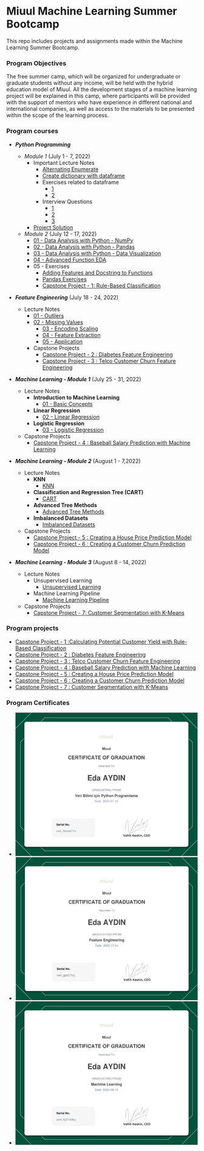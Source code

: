 # Miuul Machine Learning Summer Bootcamp

This repo includes projects and assignments made within the Machine Learning Summer Bootcamp.

### Program Objectives

The free summer camp, which will be organized for undergraduate or graduate students without any income, will be held
with the hybrid education model of Miuul. All the development stages of a machine learning project will be explained in
this camp, where participants will be provided with the support of mentors who have experience in different national and
international companies, as well as access to the materials to be presented within the scope of the learning process.

### Program courses

- **_Python Programming_**
  - _Module 1_ (July 1 - 7, 2022)
    - Important Lecture Notes
      - [Alternating Enumerate](https://github.com/edaaydinea/Miuul-Machine-Learning-Summer-Bootcamp/blob/main/Module%201/alternating_enumerate.py)
      - [Create dictionary with dataframe](https://github.com/edaaydinea/Miuul-Machine-Learning-Summer-Bootcamp/blob/main/Module%201/create_dictionary.py)
      - Exercises related to dataframe
        - [1](https://github.com/edaaydinea/Miuul-Machine-Learning-Summer-Bootcamp/blob/main/Module%201/change_names.py)
        - [2](https://github.com/edaaydinea/Miuul-Machine-Learning-Summer-Bootcamp/blob/main/Module%201/change_names2.py)
      - Interview Questions
        - [1](https://github.com/edaaydinea/Miuul-Machine-Learning-Summer-Bootcamp/blob/main/Module%201/interview_question.py)
        - [2](https://github.com/edaaydinea/Miuul-Machine-Learning-Summer-Bootcamp/blob/main/Module%201/interview_question2.py)
        - [3](https://github.com/edaaydinea/Miuul-Machine-Learning-Summer-Bootcamp/blob/main/Module%201/interview_question3.py)
    - [Project Solution](https://github.com/edaaydinea/Miuul-Machine-Learning-Summer-Bootcamp/blob/main/Module%201/homework1.py)
  - _Module 2_ (July 12 - 17, 2022)
    - [01 - Data Analysis with Python - NumPy](https://github.com/edaaydinea/Miuul-Machine-Learning-Summer-Bootcamp/blob/58c70bbff0821c0df160aebe21689df238611ea9/Module%202/01%20-%20Data%20Analysis%20with%20Python%20-%20NumPy)
    - [02 - Data Analysis with Python - Pandas](https://github.com/edaaydinea/Miuul-Machine-Learning-Summer-Bootcamp/blob/58c70bbff0821c0df160aebe21689df238611ea9/Module%202/02%20-%20Data%20Analysis%20with%20Python%20-%20Pandas)
    - [03 - Data Analysis with Python - Data Visualization](https://github.com/edaaydinea/Miuul-Machine-Learning-Summer-Bootcamp/blob/58c70bbff0821c0df160aebe21689df238611ea9/Module%202/03%20-%20Data%20Analysis%20with%20Python%20-%20Data%20Visualization)
    - [04 - Advanced Function EDA](https://github.com/edaaydinea/Miuul-Machine-Learning-Summer-Bootcamp/blob/58c70bbff0821c0df160aebe21689df238611ea9/Module%202/04%20-%20Advanced%20Functional%20EDA)
    - 05 - Exercises
      - [Adding Features and Docstring to Functions](https://github.com/edaaydinea/Miuul-Machine-Learning-Summer-Bootcamp/blob/58c70bbff0821c0df160aebe21689df238611ea9/Module%202/05%20-%20Exercises/Adding%20Features%20and%20DocString%20to%20Functions.ipynb)
      - [Pandas Exercises](https://github.com/edaaydinea/Miuul-Machine-Learning-Summer-Bootcamp/blob/58c70bbff0821c0df160aebe21689df238611ea9/Module%202/05%20-%20Exercises/Pandas%20Exercises.ipynb)
      - [Capstone Project - 1: Rule-Based Classification](https://github.com/edaaydinea/Miuul-Machine-Learning-Summer-Bootcamp/blob/main/Module%202/05%20-%20Exercises/Capstone%20Project%201%20-%20Calculating%20Potential%20Customer%20Yield%20with%20Rule-Based%20Classification.ipynb)
- **_Feature Engineering_** (July 18 - 24, 2022)
  - Lecture Notes
    - [01 - Outliers](https://github.com/edaaydinea/Miuul-Machine-Learning-Summer-Bootcamp/blob/ca797061e0f8751da8c8709f96a6f4d89f736627/Module%203/01%20-%20Outliers.ipynb)
    - [02 - Missing Values](https://github.com/edaaydinea/Miuul-Machine-Learning-Summer-Bootcamp/blob/ca797061e0f8751da8c8709f96a6f4d89f736627/Module%203/02%20-%20Missing%20Values.ipynb)
      - [03 - Encoding Scaling](https://github.com/edaaydinea/Miuul-Machine-Learning-Summer-Bootcamp/blob/ca797061e0f8751da8c8709f96a6f4d89f736627/Module%203/03%20-%20Encoding%20Scaling.ipynb)
      - [04 - Feature Extraction](https://github.com/edaaydinea/Miuul-Machine-Learning-Summer-Bootcamp/blob/ca797061e0f8751da8c8709f96a6f4d89f736627/Module%203/04%20-%20Feature%20Extraction.ipynb)
      - [05 - Application](https://github.com/edaaydinea/Miuul-Machine-Learning-Summer-Bootcamp/blob/ca797061e0f8751da8c8709f96a6f4d89f736627/Module%203/05%20-%20Application.ipynb)
    - Capstone Projects
      - [Capstone Project - 2 : Diabetes Feature Engineering](https://github.com/edaaydinea/Miuul-Machine-Learning-Summer-Bootcamp/blob/main/Module%203/Capstone%20Project%202%20-%20Diabetes%20Feature%20Engineering/Capstone%20Project%202%20-%20Diabetes%20Feature%20Engineering.ipynb)
      - [Capstone Project - 3 : Telco Customer Churn Feature Engineering](https://github.com/edaaydinea/Miuul-Machine-Learning-Summer-Bootcamp/blob/fe6a3a9c7feb469df29c38f647c7f96f9abdd73f/Module%203/Capstone%20Project%203%20-%20Telco%20Customer%20Churn%20Feature%20Engineering/Capstone%20Project%203%20-%20Telco%20Customer%20Churn%20Feature%20Engineering.ipynb)

- **_Machine Learning - Module 1_** (July 25 - 31, 2022)
  - Lecture Notes
    - **Introduction to Machine Learning**
      - [01 - Basic Concepts](Module%204/01%20-%20Basic%20Concepts.ipynb)
    - **Linear Regression**
      - [02 - Linear Regression](Module%204/02%20-%20Linear%20Regression.ipynb)
    - **Logistic Regression**
      - [03 - Logistic Regression](Module%204/03%20-%20Logistic%20Regression.ipynb)
  - Capstone Projects
    - [Capstone Project - 4 : Baseball Salary Prediction with Machine Learning](https://github.com/edaaydinea/Miuul-Machine-Learning-Summer-Bootcamp/blob/main/Module%204/Capstone%20Project%204%20-%20Salary%20Prediction%20in%20Machine%20Learning.ipynb)


- **_Machine Learning - Module 2_** (August 1 - 7,2022)
  - Lecture Notes
    - **KNN**
      - [KNN](https://github.com/edaaydinea/Miuul-Machine-Learning-Summer-Bootcamp/blob/8172641675d70a3542de36d040accf41581abd81/Module%205/KNN.ipynb)
    - **Classification and Regression Tree (CART)**
      - [CART](https://github.com/edaaydinea/Miuul-Machine-Learning-Summer-Bootcamp/blob/8172641675d70a3542de36d040accf41581abd81/Module%205/CART.ipynb)
    - **Advanced Tree Methods**
      - [Advanced Tree Methods](https://github.com/edaaydinea/Miuul-Machine-Learning-Summer-Bootcamp/blob/8172641675d70a3542de36d040accf41581abd81/Module%205/Advanced%20Tree%20Methods.ipynb)
    - **Imbalanced Datasets**
      - [Imbalanced Datasets](https://github.com/edaaydinea/Miuul-Machine-Learning-Summer-Bootcamp/blob/8172641675d70a3542de36d040accf41581abd81/Module%205/Dengesiz-Veri-Seti.ipynb)
  - Capstone Projects
    - [Capstone Project - 5 : Creating a House Price Prediction Model](https://github.com/edaaydinea/Miuul-Machine-Learning-Summer-Bootcamp/blob/main/Module%205/Capstone%20Project%20-%205%20-%20Creating%20a%20House%20Price%20Prediction%20Model/Capstone%20Project%205%20-%20Creating%20a%20House%20Price%20Prediction%20Model.ipynb)
    - [Capstone Project - 6 : Creating a Customer Churn Prediction Model](https://github.com/edaaydinea/Miuul-Machine-Learning-Summer-Bootcamp/blob/main/Module%205/Capstone%20Project%20-%206%20-%20Creating%20a%20Customer%20Churn%20Prediction%20Model/Capstone%20Project%20-%206%20-%20Creating%20a%20Customer%20Churn%20Prediction%20Model.ipynb)


- **_Machine Learning - Module 3_** (August 8 - 14, 2022)
  - Lecture Notes
    - Unsupervised Learning
      - [Unsupervised Learning](https://github.com/edaaydinea/Miuul-Machine-Learning-Summer-Bootcamp/blob/main/Module%206/Unsupervised%20Learning/Unsupervised%20Learning.ipynb)
    - Machine Learning Pipeline
      - [Machine Learning Pipeline](https://github.com/edaaydinea/Miuul-Machine-Learning-Summer-Bootcamp/blob/main/Module%206/Machine%20Learning%20Pipeline/End%20to%20End%20Diabetes%20Machine%20Learning%20Pipeline.ipynb)
  - Capstone Projects
    - [Capstone Project - 7: Customer Segmentation with K-Means]()

### Program projects

- [Capstone Project - 1 :Calculating Potential Customer Yield with Rule-Based Classification](https://github.com/edaaydinea/Miuul-Machine-Learning-Summer-Bootcamp/blob/main/Module%202/05%20-%20Exercises/Capstone%20Project%201%20-%20Calculating%20Potential%20Customer%20Yield%20with%20Rule-Based%20Classification.ipynb)
- [Capstone Project - 2 : Diabetes Feature Engineering](https://github.com/edaaydinea/Miuul-Machine-Learning-Summer-Bootcamp/blob/main/Module%203/Capstone%20Project%202%20-%20Diabetes%20Feature%20Engineering/Capstone%20Project%202%20-%20Diabetes%20Feature%20Engineering.ipynb)
- [Capstone Project - 3 : Telco Customer Churn Feature Engineering](https://github.com/edaaydinea/Miuul-Machine-Learning-Summer-Bootcamp/blob/fe6a3a9c7feb469df29c38f647c7f96f9abdd73f/Module%203/Capstone%20Project%203%20-%20Telco%20Customer%20Churn%20Feature%20Engineering/Capstone%20Project%203%20-%20Telco%20Customer%20Churn%20Feature%20Engineering.ipynb)
- [Capstone Project - 4 : Baseball Salary Prediction with Machine Learning](https://github.com/edaaydinea/Miuul-Machine-Learning-Summer-Bootcamp/blob/main/Module%204/Capstone%20Project%204%20-%20Salary%20Prediction%20in%20Machine%20Learning.ipynb)
- [Capstone Project - 5 : Creating a House Price Prediction Model](https://github.com/edaaydinea/Miuul-Machine-Learning-Summer-Bootcamp/blob/main/Module%205/Capstone%20Project%20-%205%20-%20Creating%20a%20House%20Price%20Prediction%20Model/Capstone%20Project%205%20-%20Creating%20a%20House%20Price%20Prediction%20Model.ipynb)
- [Capstone Project - 6 : Creating a Customer Churn Prediction Model](https://github.com/edaaydinea/Miuul-Machine-Learning-Summer-Bootcamp/blob/main/Module%205/Capstone%20Project%20-%206%20-%20Creating%20a%20Customer%20Churn%20Prediction%20Model/Capstone%20Project%20-%206%20-%20Creating%20a%20Customer%20Churn%20Prediction%20Model.ipynb)
- [Capstone Project - 7 : Customer Segmentation with K-Means]()

### Program Certificates

- ![Python Programming for Data Science](Certificates/python_programming_for_data_science.jpg)
- ![Feature Engineering](Certificates/feature_engineering.png)
- ![Machine Learning](Certificates/machine_learning.png)

